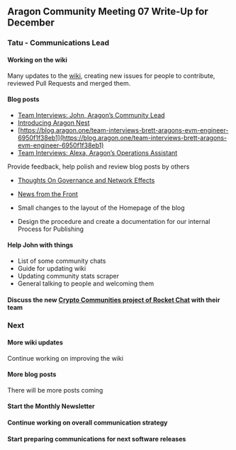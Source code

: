 ## Aragon Community Meeting 07 Write-Up for December

### Tatu - Communications Lead

#### Working on the wiki
Many updates to the [wiki](https://wiki.aragon.one/), creating new issues for people to contribute, reviewed Pull Requests and merged them.

#### Blog posts
- [Team Interviews: John, Aragon’s Community Lead](https://blog.aragon.one/team-interviews-john-aragons-community-lead-3b5c8fe55242)
- [Introducing Aragon Nest](https://blog.aragon.one/introducing-aragon-nest-1aa8c91c0566)
- [https://blog.aragon.one/team-interviews-brett-aragons-evm-engineer-6950f1f38eb1](https://blog.aragon.one/team-interviews-brett-aragons-evm-engineer-6950f1f38eb1)
- [Team Interviews: Alexa, Aragon’s Operations Assistant](https://blog.aragon.one/team-interviews-alexa-aragons-operations-assistant-c48770ddbf1f)

Provide feedback, help polish and review blog posts by others
- [Thoughts On Governance and Network Effects](https://blog.aragon.one/thoughts-on-governance-and-network-effects-f40fda3e3f98)
- [News from the Front](https://blog.aragon.one/news-from-the-front-5820cd9f2e46)

- Small changes to the layout of the Homepage of the blog

- Design the procedure and create a documentation for our internal Process for Publishing

#### Help John with things
- List of some community chats
- Guide for updating wiki
- Updating community stats scraper
- General talking to people and welcoming them

#### Discuss the new [Crypto Communities project of Rocket Chat](https://github.com/RocketChat/Rocket.Chat/issues/8284) with their team

### Next

#### More wiki updates
Continue working on improving the wiki

#### More blog posts
There will be more posts coming

#### Start the Monthly Newsletter

#### Continue working on overall communication strategy

#### Start preparing communications for next software releases
